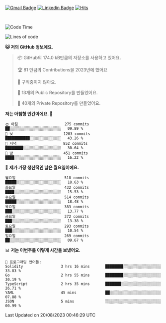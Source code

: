 [![Gmail Badge](https://img.shields.io/badge/-725psh@gmail.com-c14438?style=flat&logo=Gmail&logoColor=white&link=mailto:725psh@gmail.com)](mailto:725psh@gmail.com) 
[![Linkedin Badge](https://img.shields.io/badge/-soohanpark-0072b1?style=flat&logo=Linkedin&logoColor=white&link=https://www.linkedin.com/in/soohanpark/)](https://www.linkedin.com/in/soohanpark/) 
[![Hits](https://hits.seeyoufarm.com/api/count/incr/badge.svg?url=https%3A%2F%2Fgithub.com%2FSoohan-Park&count_bg=%23000000&title_bg=%23828282&icon=gradle.svg&icon_color=%23FFFFFF&title=Visited&edge_flat=false)](https://hits.seeyoufarm.com)  

<br />

<!--START_SECTION:waka-->
![Code Time](http://img.shields.io/badge/Code%20Time-1%2C215%20hrs%2036%20mins-blue)

![Lines of code](https://img.shields.io/badge/%EC%A0%80%EB%8A%94%20%EC%97%AC%ED%83%9C%EA%B9%8C%EC%A7%80%20-6.2%20million%20%EC%A4%84%EC%9D%98%20%EC%BD%94%EB%93%9C%EB%A5%BC%20%EC%9E%91%EC%84%B1%ED%96%88%EC%96%B4%EC%9A%94.-blue)

**🐱 저의 GitHub 정보에요.** 

> 📦 GitHub의 174.0 kB만큼의 저장소를 사용하고 있어요. 
 > 
> 🏆 81 만큼의 Contributions을 2023년에 했어요
 > 
> 🚫 구직중이지 않아요.
 > 
> 📜 13개의 Public Repository를 만들었어요. 
 > 
> 🔑 40개의 Private Repository를 만들었어요. 
 > 
**저는 아침형 인간이에요. 🐤** 

```text
🌞 아침                     275 commits         ██░░░░░░░░░░░░░░░░░░░░░░░   09.89 % 
🌆 낮　                     1203 commits        ███████████░░░░░░░░░░░░░░   43.26 % 
🌃 저녁                     852 commits         ████████░░░░░░░░░░░░░░░░░   30.64 % 
🌙 밤　                     451 commits         ████░░░░░░░░░░░░░░░░░░░░░   16.22 % 
```
📅 **제가 가장 생산적인 날은 월요일이에요.** 

```text
월요일                      518 commits         █████░░░░░░░░░░░░░░░░░░░░   18.63 % 
화요일                      432 commits         ████░░░░░░░░░░░░░░░░░░░░░   15.53 % 
수요일                      514 commits         █████░░░░░░░░░░░░░░░░░░░░   18.48 % 
목요일                      383 commits         ███░░░░░░░░░░░░░░░░░░░░░░   13.77 % 
금요일                      372 commits         ███░░░░░░░░░░░░░░░░░░░░░░   13.38 % 
토요일                      293 commits         ███░░░░░░░░░░░░░░░░░░░░░░   10.54 % 
일요일                      269 commits         ██░░░░░░░░░░░░░░░░░░░░░░░   09.67 % 
```


📊 **저는 이번주를 이렇게 시간을 보냈어요.** 

```text
💬 프로그래밍 언어들: 
Solidity                 3 hrs 16 mins       ████████░░░░░░░░░░░░░░░░░   33.83 % 
Go                       2 hrs 55 mins       ████████░░░░░░░░░░░░░░░░░   30.19 % 
TypeScript               2 hrs 35 mins       ███████░░░░░░░░░░░░░░░░░░   26.71 % 
YAML                     45 mins             ██░░░░░░░░░░░░░░░░░░░░░░░   07.88 % 
JSON                     5 mins              ░░░░░░░░░░░░░░░░░░░░░░░░░   00.99 % 
```


 Last Updated on 20/08/2023 00:46:29 UTC
<!--END_SECTION:waka-->
